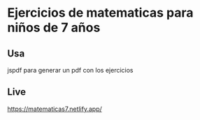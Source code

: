 # Ejercicios de matematicas para niños de 7 años

## Usa
jspdf para generar un pdf con los ejercicios

## Live
https://matematicas7.netlify.app/